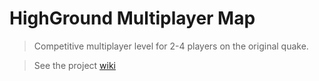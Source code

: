 # HighGround Multiplayer Map
> Competitive multiplayer level for 2-4 players on the original quake. 

> See the project [wiki](https://github.com/DarthLillith/QuakeDesignElements/wiki)
